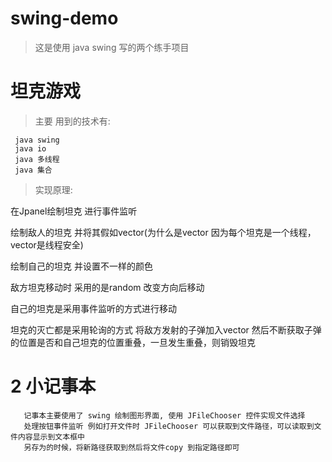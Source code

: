 # swing-demo

> 这是使用 java swing 写的两个练手项目

# 坦克游戏

> 主要 用到的技术有:

     java swing 
     java io
     java 多线程
     java 集合
     
 > 实现原理:
   
   在Jpanel绘制坦克 进行事件监听
   
   绘制敌人的坦克 并将其假如vector(为什么是vector 因为每个坦克是一个线程，vector是线程安全)
   
   绘制自己的坦克 并设置不一样的颜色
   
   敌方坦克移动时 采用的是random 改变方向后移动
   
   自己的坦克是采用事件监听的方式进行移动
   
   坦克的灭亡都是采用轮询的方式 将敌方发射的子弹加入vector 然后不断获取子弹的位置是否和自己坦克的位置重叠，一旦发生重叠，则销毁坦克
   
   # 2 小记事本
       
       记事本主要使用了 swing 绘制图形界面, 使用 JFileChooser 控件实现文件选择
       处理按钮事件监听 例如打开文件时 JFileChooser 可以获取到文件路径，可以读取到文件内容显示到文本框中
       另存为的时候，将新路径获取到然后将文件copy 到指定路径即可
       
